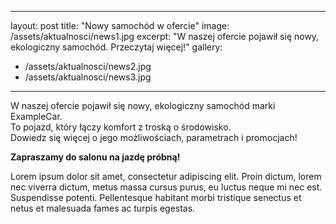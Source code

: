 
---
layout: post
title: "Nowy samochód w ofercie"
image: /assets/aktualnosci/news1.jpg
excerpt: "W naszej ofercie pojawił się nowy, ekologiczny samochód. Przeczytaj więcej!"
gallery:
  - /assets/aktualnosci/news2.jpg
  - /assets/aktualnosci/news3.jpg
---

W naszej ofercie pojawił się nowy, ekologiczny samochód marki ExampleCar.  
To pojazd, który łączy komfort z troską o środowisko.  
Dowiedz się więcej o jego możliwościach, parametrach i promocjach!

**Zapraszamy do salonu na jazdę próbną!**

Lorem ipsum dolor sit amet, consectetur adipiscing elit. Proin dictum, lorem nec viverra dictum, metus massa cursus purus, eu luctus neque mi nec est. Suspendisse potenti. Pellentesque habitant morbi tristique senectus et netus et malesuada fames ac turpis egestas.
